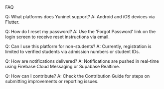﻿FAQ

Q: What platforms does Yuninet support?
A: Android and iOS devices via Flutter.

Q: How do I reset my password?
A: Use the 'Forgot Password' link on the login screen to receive reset instructions via email.

Q: Can I use this platform for non-students?
A: Currently, registration is limited to verified students via admission numbers or student IDs.

Q: How are notifications delivered?
A: Notifications are pushed in real-time using Firebase Cloud Messaging or Supabase Realtime.

Q: How can I contribute?
A: Check the Contribution Guide for steps on submitting improvements or reporting issues.

